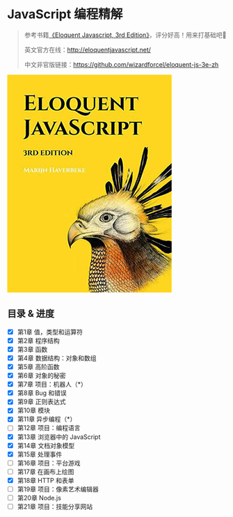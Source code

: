 # JavaScript 编程精解

> 参考书籍[《Eloquent Javascript, 3rd Edition》](https://book.douban.com/subject/30275136/)，评分好高！用来打基础吧💪
>
> 英文官方在线：<http://eloquentjavascript.net/>
>
> 中文非官版链接：<https://github.com/wizardforcel/eloquent-js-3e-zh>

![Eloquent Javascript, 3rd Edition](assets/s29820180.jpg)

## 目录 & 进度

- [x] 第1章 值，类型和运算符
- [x] 第2章 程序结构
- [x] 第3章 函数
- [x] 第4章 数据结构：对象和数组
- [x] 第5章 高阶函数
- [x] 第6章 对象的秘密
- [x] 第7章 项目：机器人（*）
- [x] 第8章 Bug 和错误
- [x] 第9章 正则表达式
- [x] 第10章 模块
- [x] 第11章 异步编程（*）
- [ ] 第12章 项目：编程语言
- [x] 第13章 浏览器中的 JavaScript
- [x] 第14章 文档对象模型
- [x] 第15章 处理事件
- [ ] 第16章 项目：平台游戏
- [ ] 第17章 在画布上绘图
- [x] 第18章 HTTP 和表单
- [ ] 第19章 项目：像素艺术编辑器
- [ ] 第20章 Node.js
- [ ] 第21章 项目：技能分享网站
